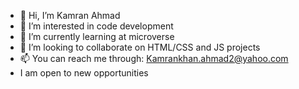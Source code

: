 - 👋 Hi, I’m Kamran Ahmad 
- 👀 I’m interested in code development
- 🌱 I’m currently learning at microverse
- 💞️ I’m looking to collaborate on HTML/CSS and JS projects
- 📫 You can reach me through: Kamrankhan.ahmad2@yahoo.com
- I am open to new opportunities 

<!---
kamranahmad123/kamranahmad123 is a ✨ special ✨ repository because its `README.md` (this file) appears on your GitHub profile.
You can click the Preview link to take a look at your changes.
--->
